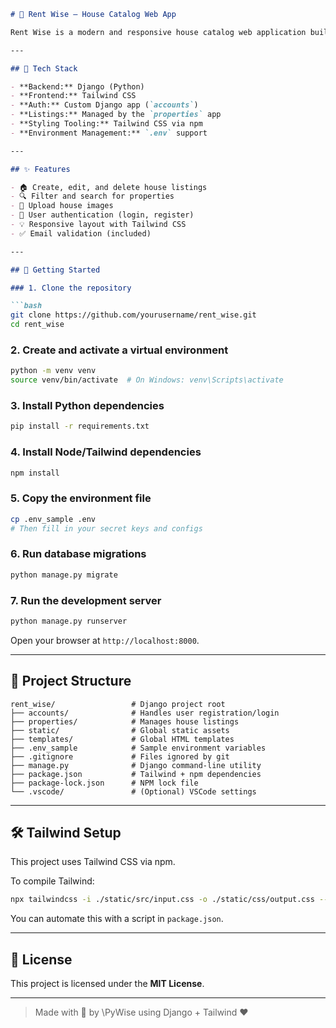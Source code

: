 ````markdown
# 🏡 Rent Wise – House Catalog Web App

Rent Wise is a modern and responsive house catalog web application built with **Django** and **Tailwind CSS**. It allows users to browse, list, and manage rental properties easily.

---

## 🔧 Tech Stack

- **Backend:** Django (Python)
- **Frontend:** Tailwind CSS
- **Auth:** Custom Django app (`accounts`)
- **Listings:** Managed by the `properties` app
- **Styling Tooling:** Tailwind CSS via npm
- **Environment Management:** `.env` support

---

## ✨ Features

- 🏠 Create, edit, and delete house listings
- 🔍 Filter and search for properties
- 📸 Upload house images
- 👤 User authentication (login, register)
- 💡 Responsive layout with Tailwind CSS
- ✅ Email validation (included)

---

## 🚀 Getting Started

### 1. Clone the repository

```bash
git clone https://github.com/yourusername/rent_wise.git
cd rent_wise
````

### 2. Create and activate a virtual environment

```bash
python -m venv venv
source venv/bin/activate  # On Windows: venv\Scripts\activate
```

### 3. Install Python dependencies

```bash
pip install -r requirements.txt
```

### 4. Install Node/Tailwind dependencies

```bash
npm install
```

### 5. Copy the environment file

```bash
cp .env_sample .env
# Then fill in your secret keys and configs
```

### 6. Run database migrations

```bash
python manage.py migrate
```

### 7. Run the development server

```bash
python manage.py runserver
```

Open your browser at `http://localhost:8000`.

---

## 🧱 Project Structure

```
rent_wise/                 # Django project root
├── accounts/              # Handles user registration/login
├── properties/            # Manages house listings
├── static/                # Global static assets
├── templates/             # Global HTML templates
├── .env_sample            # Sample environment variables
├── .gitignore             # Files ignored by git
├── manage.py              # Django command-line utility
├── package.json           # Tailwind + npm dependencies
├── package-lock.json      # NPM lock file
└── .vscode/               # (Optional) VSCode settings
```

---

## 🛠 Tailwind Setup

This project uses Tailwind CSS via npm.

To compile Tailwind:

```bash
npx tailwindcss -i ./static/src/input.css -o ./static/css/output.css --watch
```

You can automate this with a script in `package.json`.

---

## 📜 License

This project is licensed under the **MIT License**.

---

> Made with 🧠 by \PyWise using Django + Tailwind ❤️

```

